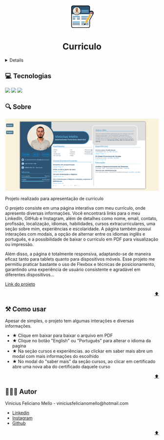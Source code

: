 <div id="home" align="center">  
  <a href="https://curriculum-vitae-vinicius.vercel.app/" target="_blank">
    <img src="assets/curriculo.png" alt="Logo" width="80" height="80">
  </a>
  
  <h1>Curriculo</h1>
</div>

<details> 🔗Conteudo
   <ol>
      <a href="#tecs">Tecnologias</a>
      <a href="#about">Sobre</a>
      <a href="#howto">Como Usar</a>
      <a href="#author">Autor</a>
   </ol>
</details>

<h2 id="tecs">💻 Tecnologias</h2>
<div>
  <img src="https://img.shields.io/badge/HTML-FFAA00?style=for-the-badge&logo=html5&logoColor=white">
  <img src="https://img.shields.io/badge/CSS-008BFF?&style=for-the-badge&logo=css3&logoColor=white">
  <img src="https://img.shields.io/badge/JavaScript-F7DF1E??&style=for-the-badge&logo=javascript&logoColor=black">
</div>

<h2 id="about">🔍 Sobre</h2>
<img src="assets/CurriculoBG.png" alt="backgorund" width="auto" height="auto">

<p>Projeto realizado para apresentação de curriculo<p>
<p>O projeto consiste em uma página interativa com meu currículo, onde apresento diversas informações. Você encontrará links para o meu LinkedIn, GitHub e Instagram, além de detalhes como nome, email, contato, profissão, localização, idiomas, habilidades, cursos extracurriculares, uma seção sobre mim, experiências e escolaridade. A página também possui interações com modais, a opção de alternar entre os idiomas inglês e português, e a possibilidade de baixar o currículo em PDF para visualização ou impressão.<p>
<p>Além disso, a página é totalmente responsiva, adaptando-se de maneira eficaz tanto para tablets quanto para dispositivos móveis. Esse projeto me permitiu praticar bastante o uso de Flexbox e técnicas de posicionamento, garantindo uma experiência de usuário consistente e agradável em diferentes dispositivos...</p>

<a href="https://curriculum-vitae-vinicius.vercel.app/">Link do projeto</a>

<p align="right"><a href="#home">⬆️</a></p>

<h2 id="howto">⚒ Como usar</h2>

<p>Apesar de simples, o projeto tem algumas interações e diversas informações.</p>

<ul>
  <li>★ Clique em baixar para baixar o arquivo em PDF</li>
  <li>★ Clique no botão "English" ou "Português" para alterar o idioma da pagina</li>
  <li>★ Na seção cursos e experiências. ao clickar em saber mais abre um modal com mais informações do escolhido</li>
  <li>★ No modal do "saber mais" da seção cursos, ao clicar em certificado abre uma nova aba do certificado daquele curso</li>
</ul>

<p align="right"><a href="#home">⬆️</a></p>

<h2 id="author">👨🏽‍💼 Autor</h2>

<p>Vinicius Feliciano Mello - viniciusfelicianomello@hotmail.com</p>
<ul>
  <li><a href="https://www.linkedin.com/in/vinicius-feliciano-mello/">Linkedin</a></li>
  <li><a href="https://instagram.com/viinifeliciano">Instagram</a></li>
  <li><a href="https://github.com/ViniciusFelicianoMello">Github</a></li>
</ul>

<p align="right"><a href="#home">⬆️</a></p>
